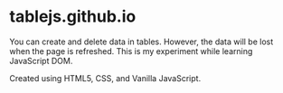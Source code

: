 # tablejs.github.io

You can create and delete data in tables. However, the data will be lost when the page is refreshed. This is my experiment while learning JavaScript DOM.

Created using HTML5, CSS, and Vanilla JavaScript.
